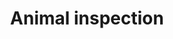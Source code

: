 ---
title: Animal inspection
longTitle: 'Animal inspection'
tags:
- gccommon
french:
- "[[Inspection des animaux]]"
usedFor:
- "[[Food animal inspection]]"
---